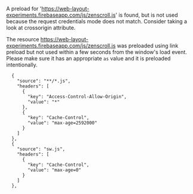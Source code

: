 <link as="script" crossorigin="anonymous" href="js/zenscroll.js" rel="preload" type="text/javascript">

A preload for 'https://web-layout-experiments.firebaseapp.com/js/zenscroll.js' is found, but is not used because the request credentials mode does not match. Consider taking a look at crossorigin attribute.

The resource https://web-layout-experiments.firebaseapp.com/js/zenscroll.js was preloaded using link preload but not used within a few seconds from the window's load event. Please make sure it has an appropriate `as` value and it is preloaded intentionally.

      {
        "source": "**/*.js",
        "headers": [
          {
            "key": "Access-Control-Allow-Origin",
            "value": "*"
          },
          {
            "key": "Cache-Control",
            "value": "max-age=2592000"
          }
        ]
      },
      {
        "source": "sw.js",
        "headers": [
          {
            "key": "Cache-Control",
            "value": "max-age=0"
          }
        ]
      },
